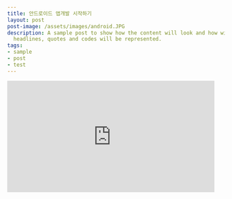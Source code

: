 ```yaml
---
title: 안드로이드 앱개발 시작하기
layout: post
post-image: /assets/images/android.JPG
description: A sample post to show how the content will look and how will different
  headlines, quotes and codes will be represented.
tags:
- sample
- post
- test
---
```



<iframe src="https://giphy.com/embed/ZqlvCTNHpqrio" width="480" height="259" frameBorder="0" class="giphy-embed" allowFullScreen></iframe><p><a href="https://giphy.com/gifs/laughing-despicable-me-minions-ZqlvCTNHpqrio"></a></p>

